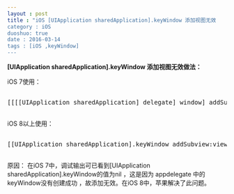 ```yaml
---
layout : post
title : "iOS [UIApplication sharedApplication].keyWindow 添加视图无效
category : iOS
duoshuo: true
date : 2016-03-14
tags : [iOS ,keyWindow]
---
```


**[UIApplication sharedApplication].keyWindow 添加视图无效做法：**  

iOS 7使用：
<pre class="brush: oc;  ">

[[[[UIApplication sharedApplication] delegate] window] addSubview:view];

</pre>

iOS 8以上使用：
<pre class="brush: oc;  ">

[[UIApplication sharedApplication].keyWindow addSubview:view];

</pre>

原因：
      在iOS 7中，调试输出可已看到[UIApplication sharedApplication].keyWindow的值为nil ，这是因为 appdelegate 中的keyWindow没有创建成功
      ，故添加无效。在iOS 8中，苹果解决了此问题。

